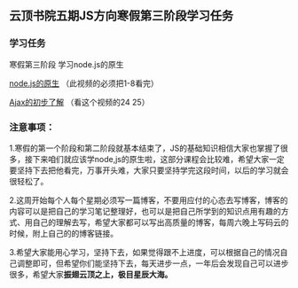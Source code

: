 ## 云顶书院五期JS方向寒假第三阶段学习任务

### 学习任务

寒假第三阶段  学习node.js的原生

[node.js的原生](https://www.bilibili.com/video/BV1vJ411M7tB?)
 （此视频的必须把1-8看完）

[Ajax的初步了解](https://www.bilibili.com/video/BV1Ys411F7Zc?)
 （看这个视频的24  25）

### 注意事项：

1.寒假的第一个阶段和第二阶段就基本结束了，JS的基础知识相信大家也掌握了很多，接下来咱们就应该学node,js的原生啦，这部分课程会比较难，希望大家一定要坚持下去把他看完，万事开头难，大家只要坚持学完这段时间，以后的学习就会很轻松了。

2.这周开始每个人每个星期必须写一篇博客，不要用应付的心态去写博客，博客的内容可以是把自己的学习笔记整理好，也可以是把自己所学到的知识点用有趣的方式、用自己的理解去写，希望大家都可以写出高质量的博客，每周六晚上写码云的时候，附上自己的的博客链接。

3.希望大家能用心学习，坚持下去，如果觉得跟不上进度，可以根据自己的情况自己调整即可，但希望你们能坚持下去，每天进步一点，一年后会发现自己可以进步很多，希望大家**振翅云顶之上，极目星辰大海。**